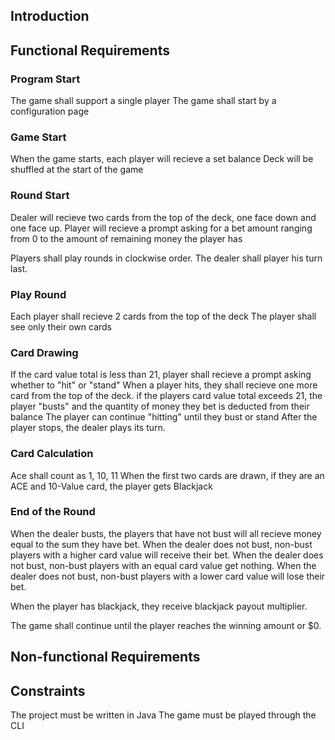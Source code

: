 ## Introduction


## Functional Requirements

### Program Start
The game shall support a single player
The game shall start by a configuration page

### Game Start
When the game starts, each player will recieve a set balance
Deck will be shuffled at the start of the game

### Round Start
Dealer will recieve two cards from the top of the deck, one face down and one face up.
Player will recieve a prompt asking for a bet amount ranging from 0 to the amount of remaining money the player has

Players shall play rounds in clockwise order. 
The dealer shall player his turn last.

### Play Round
Each player shall recieve 2 cards from the top of the deck
The player shall see only their own cards

### Card Drawing
If the card value total is less than 21, player shall recieve a prompt asking whether to "hit" or "stand"
When a player hits, they shall recieve one more card from the top of the deck. 
if the players card value total exceeds 21, the player "busts" and the quantity of money they bet is deducted from their balance
The player can continue "hitting" until they bust or stand
After the player stops, the dealer plays its turn.

### Card Calculation
Ace shall count as 1, 10, 11
When the first two cards are drawn, if they are an ACE and 10-Value card, the player gets Blackjack

### End of the Round
When the dealer busts, the players that have not bust will all recieve money equal to the sum they have bet.
When the dealer does not bust, non-bust players with a higher card value will receive their bet.
When the dealer does not bust, non-bust players with an equal card value get nothing.
When the dealer does not bust, non-bust players with a lower card value will lose their bet.

When the player has blackjack, they receive blackjack payout multiplier.

The game shall continue until the player reaches the winning amount or $0.


## Non-functional Requirements


## Constraints
The project must be written in Java
The game must be played through the CLI
